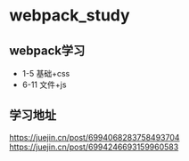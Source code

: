 # webpack_study
## webpack学习
- 1-5 基础+css
- 6-11 文件+js

## 学习地址
https://juejin.cn/post/6994068283758493704
https://juejin.cn/post/6994246693159960583